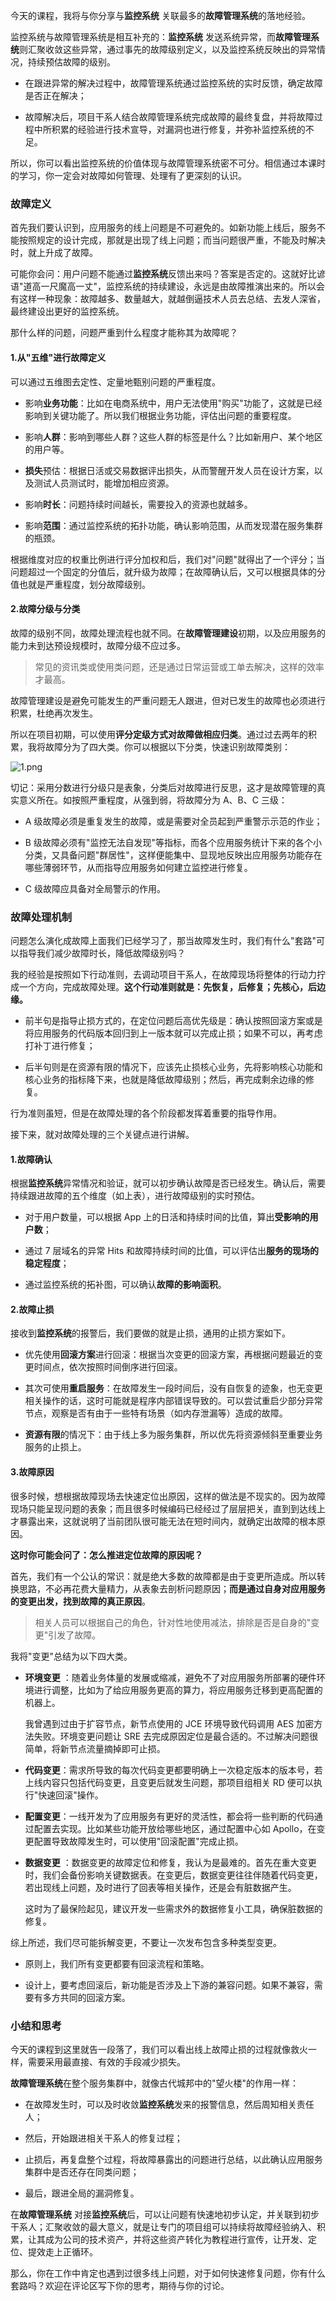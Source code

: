 今天的课程，我将与你分享与**监控系统** 关联最多的**故障管理系统**的落地经验。

监控系统与故障管理系统是相互补充的：**监控系统** 发送系统异常，而**故障管理系统**则汇聚收敛这些异常，通过事先的故障级别定义，以及监控系统反映出的异常情况，持续预估故障的级别。

* 在跟进异常的解决过程中，故障管理系统通过监控系统的实时反馈，确定故障是否正在解决；

* 故障解决后，项目干系人结合故障管理系统完成故障的最终复盘，并将故障过程中所积累的经验进行技术宣导，对漏洞也进行修复，并弥补监控系统的不足。

所以，你可以看出监控系统的价值体现与故障管理系统密不可分。相信通过本课时的学习，你一定会对故障如何管理、处理有了更深刻的认识。

### 故障定义

首先我们要认识到，应用服务的线上问题是不可避免的。如新功能上线后，服务不能按照规定的设计完成，那就是出现了线上问题；而当问题很严重，不能及时解决时，就上升成了故障。

可能你会问：用户问题不能通过**监控系统**反馈出来吗？答案是否定的。这就好比谚语"道高一尺魔高一丈"，监控系统的持续建设，永远是由故障推演出来的。所以会有这样一种现象：故障越多、数量越大，就越倒逼技术人员去总结、去发人深省，最终建设出更好的监控系统。

那什么样的问题，问题严重到什么程度才能称其为故障呢？

#### 1.从"五维"进行故障定义

可以通过五维图去定性、定量地甄别问题的严重程度。

* 影响**业务功能**：比如在电商系统中，用户无法使用"购买"功能了，这就是已经影响到关键功能了。所以我们根据业务功能，评估出问题的重要程度。

* 影响**人群**：影响到哪些人群？这些人群的标签是什么？比如新用户、某个地区的用户等。

* **损失**预估：根据日活或交易数据评出损失，从而警醒开发人员在设计方案，以及测试人员测试时，能增加相应资源。

* 影响**时长**：问题持续时间越长，需要投入的资源也就越多。

* 影响**范围**：通过监控系统的拓扑功能，确认影响范围，从而发现潜在服务集群的瓶颈。

根据维度对应的权重比例进行评分加权和后，我们对"问题"就得出了一个评分；当问题超过一个固定的分值后，就升级为故障；在故障确认后，又可以根据具体的分值也就是严重程度，划分故障级别。

#### 2.故障分级与分类

故障的级别不同，故障处理流程也就不同。在**故障管理建设**初期，以及应用服务的能力未到达预设规模时，故障分级不应过多。
> 常见的资讯类或使用类问题，还是通过日常运营或工单去解决，这样的效率才最高。

故障管理建设是避免可能发生的严重问题无人跟进，但对已发生的故障也必须进行积累，杜绝再次发生。

所以在项目初期，可以使用**评分定级方式对故障做相应归类**。通过过去两年的积累，我将故障分为了四大类。你可以根据以下分类，快速识别故障类别：

<Image alt="1.png" src="https://s0.lgstatic.com/i/image6/M00/42/58/Cgp9HWCx3QSALYs9AAElS6Y3Cs8360.png"/>

切记：采用分数进行分级只是表象，分类后对故障进行反思，这才是故障管理的真实意义所在。如按照严重程度，从强到弱，将故障分为 A、B、C 三级：

* A 级故障必须是重复发生的故障，或是需要对全员起到严重警示示范的作业；

* B 级故障必须有"监控无法自发现"等指标，而各个应用服务统计下来的各个小分类，又具备问题"群居性"，这样便能集中、显现地反映出应用服务功能存在哪些薄弱环节，从而指导应用服务如何建立监控进行修复。

* C 级故障应具备对全局警示的作用。

### 故障处理机制

问题怎么演化成故障上面我们已经学习了，那当故障发生时，我们有什么"套路"可以指导我们减少故障时长，降低故障级别吗？

我的经验是按照如下行动准则，去调动项目干系人，在故障现场将整体的行动力拧成一个方向，完成故障处理。**这个行动准则就是：先恢复，后修复；先核心，后边缘。**

* 前半句是指导止损方式的，在定位问题后高优先级是：确认按照回滚方案或是将应用服务的代码版本回归到上一版本就可以完成止损；如果不可以，再考虑打补丁进行修复；

* 后半句则是在资源有限的情况下，应该先止损核心业务，先将影响核心功能和核心业务的指标降下来，也就是降低故障级别；然后，再完成剩余边缘的修复。

行为准则虽短，但是在故障处理的各个阶段都发挥着重要的指导作用。

接下来，就对故障处理的三个关键点进行讲解。

#### 1.故障确认

根据**监控系统**异常情况和验证，就可以初步确认故障是否已经发生。确认后，需要持续跟进故障的五个维度（如上表），进行故障级别的实时预估。

* 对于用户数量，可以根据 App 上的日活和持续时间的比值，算出**受影响的用户数**；

* 通过 7 层域名的异常 Hits 和故障持续时间的比值，可以评估出**服务的现场的稳定程度**；

* 通过监控系统的拓补图，可以确认**故障的影响面积**。

#### 2.故障止损

接收到**监控系统**的报警后，我们要做的就是止损，通用的止损方案如下。

* 优先使用**回滚方案**进行回滚：根据当次变更的回滚方案，再根据问题最近的变更时间点，依次按照时间倒序进行回滚。

* 其次可使用**重启服务**：在故障发生一段时间后，没有自恢复的迹象，也无变更相关操作的话，这时可能就是程序内部错误导致的。可以尝试重启少部分异常节点，观察是否有由于一些特有场景（如内存泄漏等）造成的故障。

* **资源有限**的情况下：由于线上多为服务集群，所以优先将资源倾斜至重要业务服务的止损上。

#### 3.故障原因

很多时候，想根据故障现场去快速定位出原因，这样的做法是不现实的。因为故障现场只能呈现问题的表象；而且很多时候编码已经经过了层层把关，直到到达线上才暴露出来，这就说明了当前团队很可能无法在短时间内，就确定出故障的根本原因。

**这时你可能会问了：怎么推进定位故障的原因呢？**

首先，我们有一个公认的常识：就是绝大多数的故障都是由于变更所造成。所以转换思路，不必再花费大量精力，从表象去剖析问题原因；**而是通过自身对应用服务的变更出发，找到故障的真正原因**。
> 相关人员可以根据自己的角色，针对性地使用减法，排除是否是自身的"变更"引发了故障。

我将"变更"总结为以下四大类。

* **环境变更** ：随着业务体量的发展或缩减，避免不了对应用服务所部署的硬件环境进行调整，比如为了给应用服务更高的算力，将应用服务迁移到更高配置的机器上。  

  我曾遇到过由于扩容节点，新节点使用的 JCE 环境导致代码调用 AES 加密方法失败。环境变更问题让 SRE 去完成原因定位是最合适的。不过解决问题很简单，将新节点流量摘掉即可止损。

* **代码变更**：需求所导致的每次代码变更都要明确上一次稳定版本的版本号，若上线内容只包括代码变更，且变更后就发生问题，那项目组相关 RD 便可以执行"快速回滚"操作。

* **配置变更**：一线开发为了应用服务有更好的灵活性，都会将一些判断的代码通过配置去实现。比如某些功能开放给哪些地区，通过配置中心如 Apollo，在变更配置导致故障发生时，可以使用"回滚配置"完成止损。

* **数据变更** ：数据变更的故障定位和修复，我认为是最难的。首先在重大变更时，我们会备份影响关键数据表。在变更后，数据变更往往伴随着代码变更，若出现线上问题，及时进行了回表等相关操作，还是会有脏数据产生。  

  这时为了最保险起见，建议开发一些需求外的数据修复小工具，确保脏数据的修复。

综上所述，我们尽可能拆解变更，不要让一次发布包含多种类型变更。

* 原则上，我们所有变更都要有回滚流程和策略。

* 设计上，要考虑回滚后，新功能是否涉及上下游的兼容问题。如果不兼容，需要有多方共同的回滚方案。

### 小结和思考

今天的课程到这里就告一段落了，我们可以看出线上故障止损的过程就像救火一样，需要采用最直接、有效的手段减少损失。

**故障管理系统**在整个服务集群中，就像古代城邦中的"望火楼"的作用一样：

* 在故障发生时，可以及时收敛**监控系统**发来的报警信息，然后周知相关责任人；

* 然后，开始跟进相关干系人的修复过程；

* 止损后，再复盘整个过程，将故障暴露出的问题进行总结，以此确认应用服务集群中是否还存在同类问题；

* 最后，跟进全局的漏洞修复。

在**故障管理系统** 对接**监控系统**后，可以让问题有快速地初步认定，并关联到初步干系人；汇聚收敛的最大意义，就是让专门的项目组可以持续将故障经验纳入、积累，让其成为公司的技术资产，并将这些资产转化为教程进行宣传，让开发、定位、提效走上正循环。

那么，你在工作中肯定也遇到过很多线上问题，对于如何快速修复问题，你有什么套路吗？欢迎在评论区写下你的思考，期待与你的讨论。

